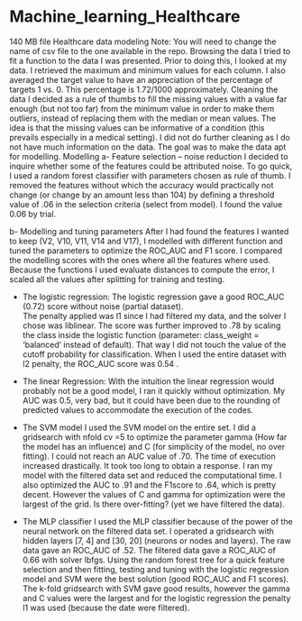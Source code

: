 # Machine_learning_Healthcare
140 MB file
Healthcare data modeling
Note: You will need to change the name of csv file to the one available in the repo.
Browsing the data
I tried to fit a function to the data I was presented. Prior to doing this, I looked at my data. I retrieved the maximum and minimum values for each column. I also averaged the target value to have an appreciation of the percentage of targets 1 vs. 0. This percentage is 1.72/1000 approximately. 
Cleaning the data
I decided as a rule of thumbs to fill the missing values with a value far enough (but not too far) from the minimum value in order to make them outliers, instead of replacing them with the median or mean values. The idea is that the missing values can be informative of a condition (this prevails especially in a medical setting).
I did not do further cleaning as I do not have much information on the data. The goal was to make the data apt for modelling.
Modelling
a-	Feature selection – noise reduction
I decided to inquire whether some of the features could be attributed noise. To go quick, I used a random forest classifier with parameters chosen as rule of thumb. I removed the features without which the accuracy would practically not change (or change by an amount less than 104) by defining a threshold value of .06 in the selection criteria (select from model). I found the value 0.06 by trial.


b-	Modelling and tuning parameters
After I had found the features I wanted to keep (V2, V10, V11, V14 and V17), I modelled with different function and tuned the parameters to optimize the ROC_AUC and F1 score.  I compared the modelling scores with the ones where all the features where used.
Because the functions I used evaluate distances to compute the error, I scaled all the values after splitting for training and testing.

-	The logistic regression: 
The logistic regression gave a good ROC_AUC (0.72) score without noise (partial dataset).  
        The penalty applied was l1 since I had filtered my data, and the solver I chose was liblinear.
The score was further improved to .78 by scaling the class inside the logistic function (parameter: class_weight = ‘balanced’ instead of default). That way I did not touch the value of the cutoff probability for classification.
When I used the entire dataset with l2 penalty, the ROC_AUC score was 0.54 . 




-	The linear Regression:
With the intuition the linear regression would probably not be a good model, I ran it quickly without optimization. My AUC was 0.5, very bad, but it could have been due to the rounding of predicted values to accommodate the execution of the codes.
-	The SVM model
I used the SVM model on the entire set. I did a gridsearch with nfold cv =5 to optimize the parameter gamma (How far the model has an influence) and C (for simplicity of the model, no over fitting). I could not reach an AUC value of .70. The time of execution increased drastically. It took too long to obtain a response.
I ran my model with the filtered data set and reduced the computational time. I also optimized the AUC to .91 and the F1score to .64, which is pretty decent. However the values of C and gamma for optimization were the largest of the grid. Is there over-fitting? (yet we have filtered the data).

-	The MLP classifier
I used the MLP classifier because of the power of the neural network on the filtered data set. I operated a gridsearch with hidden layers [7, 4] and [30, 20] (neurons or nodes and layers).  The raw data gave an ROC_AUC of .52. The filtered data gave a ROC_AUC of 0.66
with solver lbfgs.
Using the random forest tree for a quick feature selection and then fitting, testing and tuning with the logistic regression model and SVM were the best solution (good ROC_AUC and F1 scores). The k-fold gridsearch with SVM gave good results, however the gamma and C values were the largest and for the logistic regression the penalty l1 was used (because the date were filtered). 

